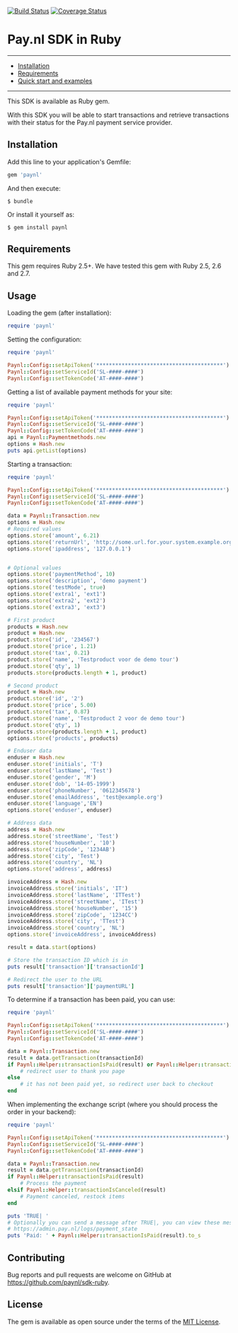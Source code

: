 [![Build Status](https://travis-ci.org/paynl/ruby-sdk.svg?branch=master)](https://travis-ci.org/paynl/ruby-sdk) [![Coverage Status](https://coveralls.io/repos/github/paynl/ruby-sdk/badge.svg?branch=master)](https://coveralls.io/github/paynl/ruby-sdk?branch=master)
# Pay.nl SDK in Ruby

---

- [Installation](#installation)
- [Requirements](#requirements)
- [Quick start and examples](#quick-start-and-examples)

---

This SDK is available as Ruby gem. 

With this SDK you will be able to start transactions and retrieve transactions with their status for the Pay.nl payment service provider.

## Installation

Add this line to your application's Gemfile:

```ruby
gem 'paynl'
```

And then execute:

    $ bundle

Or install it yourself as:

    $ gem install paynl

## Requirements
This gem requires Ruby 2.5+.
We have tested this gem with Ruby 2.5, 2.6 and 2.7.

## Usage

Loading the gem (after installation):
```ruby
require 'paynl'
```

Setting the configuration:
```ruby
require 'paynl'

Paynl::Config::setApiToken('****************************************')
Paynl::Config::setServiceId('SL-####-####')
Paynl::Config::setTokenCode('AT-####-####')
```

Getting a list of available payment methods for your site:
```ruby
require 'paynl'

Paynl::Config::setApiToken('****************************************')
Paynl::Config::setServiceId('SL-####-####')
Paynl::Config::setTokenCode('AT-####-####')
api = Paynl::Paymentmethods.new
options = Hash.new
puts api.getList(options)
```

Starting a transaction:
```ruby
require 'paynl'

Paynl::Config::setApiToken('****************************************')
Paynl::Config::setServiceId('SL-####-####')
Paynl::Config::setTokenCode('AT-####-####')

data = Paynl::Transaction.new
options = Hash.new
# Required values
options.store('amount', 6.21)
options.store('returnUrl', 'http://some.url.for.your.system.example.org/visitor-return-after-payment')
options.store('ipaddress', '127.0.0.1')


# Optional values
options.store('paymentMethod', 10)
options.store('description', 'demo payment')
options.store('testMode', true)
options.store('extra1', 'ext1')
options.store('extra2', 'ext2')
options.store('extra3', 'ext3')

# First product
products = Hash.new
product = Hash.new
product.store('id', '234567')
product.store('price', 1.21)
product.store('tax', 0.21)
product.store('name', 'Testproduct voor de demo tour')
product.store('qty', 1)
products.store(products.length + 1, product)

# Second product
product = Hash.new
product.store('id', '2')
product.store('price', 5.00)
product.store('tax', 0.87)
product.store('name', 'Testproduct 2 voor de demo tour')
product.store('qty', 1)
products.store(products.length + 1, product)
options.store('products', products)

# Enduser data
enduser = Hash.new
enduser.store('initials', 'T')
enduser.store('lastName', 'Test')
enduser.store('gender', 'M')
enduser.store('dob', '14-05-1999')
enduser.store('phoneNumber', '0612345678')
enduser.store('emailAddress', 'test@example.org')
enduser.store('language','EN')
options.store('enduser', enduser)

# Address data
address = Hash.new
address.store('streetName', 'Test')
address.store('houseNumber', '10')
address.store('zipCode', '1234AB')
address.store('city', 'Test')
address.store('country', 'NL')
options.store('address', address)

invoiceAddress = Hash.new
invoiceAddress.store('initials', 'IT')
invoiceAddress.store('lastName', 'ITTest')
invoiceAddress.store('streetName', 'ITest')
invoiceAddress.store('houseNumber', '15')
invoiceAddress.store('zipCode', '1234CC')
invoiceAddress.store('city', 'TTest')
invoiceAddress.store('country', 'NL')
options.store('invoiceAddress', invoiceAddress)

result = data.start(options)

# Store the transaction ID which is in
puts result['transaction']['transactionId']

# Redirect the user to the URL
puts result['transaction']['paymentURL']
```

To determine if a transaction has been paid, you can use:
```ruby
require 'paynl'

Paynl::Config::setApiToken('****************************************')
Paynl::Config::setServiceId('SL-####-####')
Paynl::Config::setTokenCode('AT-####-####')

data = Paynl::Transaction.new
result = data.getTransaction(transactionId)
if Paynl::Helper::transactionIsPaid(result) or Paynl::Helper::transactionIsPending(result)
    # redirect user to thank you page
else
    # it has not been paid yet, so redirect user back to checkout
end
```

When implementing the exchange script (where you should process the order in your backend):
```ruby
require 'paynl'

Paynl::Config::setApiToken('****************************************')
Paynl::Config::setServiceId('SL-####-####')
Paynl::Config::setTokenCode('AT-####-####')

data = Paynl::Transaction.new
result = data.getTransaction(transactionId)
if Paynl::Helper::transactionIsPaid(result)
    # Process the payment
elsif Paynl::Helper::transactionIsCanceled(result)
    # Payment canceled, restock items
end

puts 'TRUE| ' 
# Optionally you can send a message after TRUE|, you can view these messages in the logs.
# https://admin.pay.nl/logs/payment_state
puts 'Paid: ' + Paynl::Helper::transactionIsPaid(result).to_s
```

## Contributing

Bug reports and pull requests are welcome on GitHub at https://github.com/paynl/sdk-ruby.


## License

The gem is available as open source under the terms of the [MIT License](http://opensource.org/licenses/MIT).
